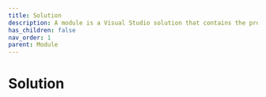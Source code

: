 ```yaml
---
title: Solution
description: A module is a Visual Studio solution that contains the projects required in this specification
has_children: false
nav_order: 1
parent: Module
---
```


# Solution